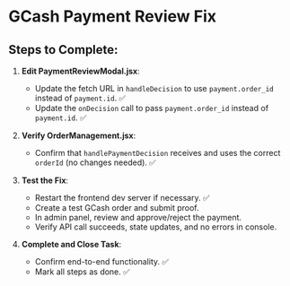 # GCash Payment Review Fix

## Steps to Complete:

1. **Edit PaymentReviewModal.jsx**:
   - Update the fetch URL in `handleDecision` to use `payment.order_id` instead of `payment.id`. ✅
   - Update the `onDecision` call to pass `payment.order_id` instead of `payment.id`. ✅

2. **Verify OrderManagement.jsx**:
   - Confirm that `handlePaymentDecision` receives and uses the correct `orderId` (no changes needed). ✅

3. **Test the Fix**:
   - Restart the frontend dev server if necessary. ✅
   - Create a test GCash order and submit proof.
   - In admin panel, review and approve/reject the payment.
   - Verify API call succeeds, state updates, and no errors in console.

4. **Complete and Close Task**:
   - Confirm end-to-end functionality. ✅
   - Mark all steps as done. ✅
